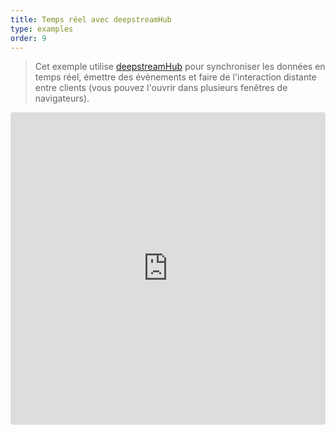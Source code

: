 ```yaml
---
title: Temps réel avec deepstreamHub
type: examples
order: 9
---
```


> Cet exemple utilise [deepstreamHub](https://deepstreamhub.com/) pour synchroniser les données en temps réel, émettre des évènements et faire de l'interaction distante entre clients (vous pouvez l'ouvrir dans plusieurs fenêtres de navigateurs).

<iframe src="https://codesandbox.io/embed/github/vuejs/v2.vuejs.org/tree/master/src/v2/examples/vue-20-realtime-with-deepstreamhub?codemirror=1&hidedevtools=1&hidenavigation=1&theme=light" style="width:100%; height:500px; border:0; border-radius: 4px; overflow:hidden;" title="vue-20-template-compilation" allow="geolocation; microphone; camera; midi; vr; accelerometer; gyroscope; payment; ambient-light-sensor; encrypted-media; usb" sandbox="allow-modals allow-forms allow-popups allow-scripts allow-same-origin"></iframe>
